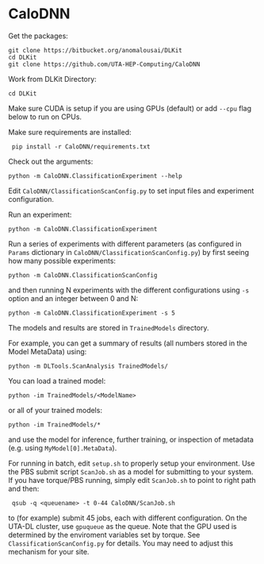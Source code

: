 # CaloDNN

Get the packages:

    git clone https://bitbucket.org/anomalousai/DLKit
    cd DLKit
    git clone https://github.com/UTA-HEP-Computing/CaloDNN

Work from DLKit Directory:

    cd DLKit

Make sure CUDA is setup if you are using GPUs (default) or add `--cpu`
flag below to run on CPUs.

Make sure requirements are installed:

     pip install -r CaloDNN/requirements.txt

Check out the arguments:

    python -m CaloDNN.ClassificationExperiment --help

Edit `CaloDNN/ClassificationScanConfig.py` to set input files and
experiment configuration.

Run an experiment:

    python -m CaloDNN.ClassificationExperiment

Run a series of experiments with different parameters (as configured
in `Params` dictionary in `CaloDNN/ClassificationScanConfig.py`) by first seeing
how many possible experiments:

    python -m CaloDNN.ClassificationScanConfig

and then running N experiments with the different configurations using
`-s` option and an integer between 0 and N:

    python -m CaloDNN.ClassificationExperiment -s 5

The models and results are stored in `TrainedModels` directory.

For example, you can get a summary of results (all numbers stored in
the Model MetaData) using:

    python -m DLTools.ScanAnalysis TrainedModels/

You can load a trained model:

    python -im TrainedModels/<ModelName>
       
or all of your trained models:

    python -im TrainedModels/*

and use the model for inference, further training, or inspection of
metadata (e.g. using `MyModel[0].MetaData`).

For running in batch, edit `setup.sh` to properly setup your
environment. Use the PBS submit script `ScanJob.sh` as a model for
submitting to your system. If you have torque/PBS running, simply
edit `ScanJob.sh` to point to right path and then:

     qsub -q <queuename> -t 0-44 CaloDNN/ScanJob.sh

to (for example) submit 45 jobs, each with different configuration. On
the UTA-DL cluster, use `gpuqueue` as the queue. Note that the GPU
used is determined by the enviroment variables set by torque. See
`ClassificationScanConfig.py` for details. You may need to adjust this
mechanism for your site.
